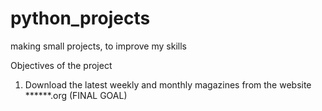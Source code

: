 # python_projects
making small projects, to improve my skills

Objectives of the project
1. Download the latest weekly and monthly magazines from the website ******.org (FINAL GOAL)

